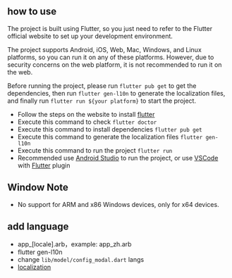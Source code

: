 
## how to use
The project is built using Flutter, so you just need to refer to the Flutter official website to set up your development environment.

The project supports Android, iOS, Web, Mac, Windows, and Linux platforms, so you can run it on any of these platforms. However, due to security concerns on the web platform, it is not recommended to run it on the web.

Before running the project, please run `flutter pub get` to get the dependencies, then run `flutter gen-l10n` to generate the localization files, and finally run `flutter run ${your platform}` to start the project.

* Follow the steps on the website to install [flutter](https://docs.flutter.dev/get-started/install)
* Execute this command to check `flutter doctor`
* Execute this command to install dependencies `flutter pub get`
* Execute this command to generate the localization files `flutter gen-l10n`
* Execute this command to run the project `flutter run`
* Recommended use [Android Studio](https://developer.android.com/studio) to run the project, or use [VSCode](https://code.visualstudio.com/) with [Flutter](https://marketplace.visualstudio.com/items?itemName=Dart-Code.flutter) plugin


## Window Note
* No support for ARM and x86 Windows devices, only for x64 devices.
## add language
* app_[locale].arb，example: app_zh.arb
* flutter gen-l10n
* change `lib/model/config_modal.dart` langs
* [localization](https://www.iana.org/assignments/language-subtag-registry/language-subtag-registry)


